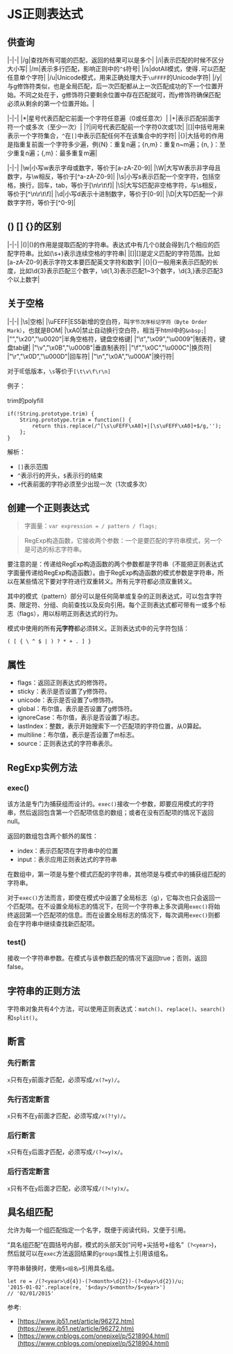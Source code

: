 # JS正则表达式 #
## 供查询 ##
|-|-|
|/g|查找所有可能的匹配，返回的结果可以是多个|
|/i|表示匹配的时候不区分大小写|
|/m|表示多行匹配，影响正则中的`^$`符号|
|/s|dotAll模式，使得`.`可以匹配任意单个字符|
|/u|Unicode模式，用来正确处理大于`\uFFFF`的Unicode字符|
|/y|与g修饰符类似，也是全局匹配，后一次匹配都从上一次匹配成功的下一个位置开始。不同之处在于，g修饰符只要剩余位置中存在匹配就可，而y修饰符确保匹配必须从剩余的第一个位置开始。|

|-|-|
|*|星号代表匹配它前面一个字符任意遍（0或任意次）|
|+|表示匹配前面字符一个或多次（至少一次）|
|?|问号代表匹配前一个字符0次或1次|
|[]|中括号用来表示一个字符集合，`^`在`[]`中表示匹配任何不在该集合中的字符|
|{}|大括号的作用是指重复前面一个字符多少遍，例{N}：重复n遍；{n,m}：重复n~m遍；{n, }：至少重复n遍；{,m}：最多重复m遍|

|-|-|
|\w|小写w表示字母或数字，等价于[a-zA-Z0-9]|
|\W|大写W表示非字母且数字，与\w相反，等价于[^a-zA-Z0-9]|
|\s|小写s表示匹配一个空字符，包括空格，换行，回车，tab，等价于[\n\r\t\f]|
|\S|大写S匹配非空格字符，与\s相反，等价于[^\n\r\t\f]|
|\d|小写d表示十进制数字，等价于[0-9]|
|\D|大写D匹配一个非数字字符，等价于[^0-9]|

## () [] {}的区别 ##

|-|-|
|()|()的作用是提取匹配的字符串。表达式中有几个()就会得到几个相应的匹配字符串。比如(\s+)表示连续空格的字符串|
|[]|[]是定义匹配的字符范围。比如[a-zA-Z0-9]表示字符文本要匹配英文字符和数字|
|{}|{}一般用来表示匹配的长度，比如\d{3}表示匹配三个数字，\d{1,3}表示匹配1~3个数字，\d{3,}表示匹配3个以上数字|

## 关于空格 ##

|-|-|
|\s|空格|
|\uFEFF|ES5新增的空白符，叫`字节次序标记字符（Byte Order Mark）`，也就是BOM|
|\xA0|禁止自动换行空白符，相当于html中的`&nbsp;`|
|"","\x20","\u0020"|半角空格符，键盘空格键|
|"\t","\x09","\u0009"|制表符，键盘tab键|
|"\v","\x0B","\u000B"|垂直制表符|
|"\f","\x0C","\u000C"|换页符|
|"\r","\x0D","\u000D"|回车符|
|"\n","\x0A","\u000A"|换行符|

对于IE低版本，`\s`等价于`[\t\v\f\r\n]`

例子：

trim的polyfill

	if(!String.prototype.trim) {
		String.prototype.trim = function() {
			return this.replace(/^[\s\uFEFF\xA0]+|[\s\uFEFF\xA0]+$/g,'');
		};
	}
解析：

- `[]`表示范围
- `^`表示行的开头，`$`表示行的结束
- `+`代表前面的字符必须至少出现一次（1次或多次）

## 创建一个正则表达式 ##
> 字面量：`var expression = / pattern / flags;`

> RegExp构造函数，它接收两个参数：一个是要匹配的字符串模式，另一个是可选的标志字符串。

要注意的是：传递给RegExp构造函数的两个参数都是字符串（不能把正则表达式字面量传递给RegExp构造函数）。由于RegExp构造函数的模式参数是字符串，所以在某些情况下要对字符进行双重转义。所有元字符都必须双重转义。

其中的模式（pattern）部分可以是任何简单或复杂的正则表达式，可以包含字符类、限定符、分组、向前查找以及反向引用。每个正则表达式都可带有一或多个标志（flags），用以标明正则表达式的行为。

模式中使用的所有**元字符**都必须转义。正则表达式中的元字符包括：

	( [ { \ ^ $ | ) ? * + . ] }

## 属性 ##
- flags：返回正则表达式的修饰符。
- sticky：表示是否设置了y修饰符。
- unicode：表示是否设置了u修饰符。
- global：布尔值，表示是否设置了g修饰符。
- ignoreCase：布尔值，表示是否设置了i标志。
- lastIndex：整数，表示开始搜索下一个匹配项的字符位置，从0算起。
- multiline：布尔值，表示是否设置了m标志。
- source：正则表达式的字符串表示。

## RegExp实例方法 ##
### exec() ###
该方法是专门为捕获组而设计的。`exec()`接收一个参数，即要应用模式的字符串，然后返回包含第一个匹配项信息的数组；或者在没有匹配项的情况下返回null。

返回的数组包含两个额外的属性：

- index：表示匹配项在字符串中的位置
- input：表示应用正则表达式的字符串

在数组中，第一项是与整个模式匹配的字符串，其他项是与模式中的捕获组匹配的字符串。

对于`exec()`方法而言，即使在模式中设置了全局标志（g），它每次也只会返回一个匹配项。在不设置全局标志的情况下，在同一个字符串上多次调用`exec()`将始终返回第一个匹配项的信息。而在设置全局标志的情况下，每次调用`exec()`则都会在字符串中继续查找新匹配项。

### test() ###
接收一个字符串参数。在模式与该参数匹配的情况下返回true；否则，返回false。

## 字符串的正则方法 ##
字符串对象共有4个方法，可以使用正则表达式：`match()`、`replace()`、`search()`和`split()`。

## 断言 ##
### 先行断言 ###
`x`只有在`y`前面才匹配，必须写成`/x(?=y)/`。

### 先行否定断言 ###
`x`只有不在`y`前面才匹配，必须写成`/x(?!y)/`。

### 后行断言 ###
`x`只有在`y`后面才匹配，必须写成`/(?<=y)x/`。

### 后行否定断言 ###
`x`只有不在`y`后面才匹配，必须写成`/(?<!y)x/`。

## 具名组匹配 ##
允许为每一个组匹配指定一个名字，既便于阅读代码，又便于引用。

“具名组匹配”在圆括号内部，模式的头部天剑“问号+尖括号+组名”（`?<year>`)，然后就可以在`exec`方法返回结果的`groups`属性上引用该组名。

字符串替换时，使用`$<组名>`引用具名组。

	let re = /(?<year>\d{4})-(?<month>\d{2})-(?<day>\d{2})/u;
	'2015-01-02'.replace(re, '$<day>/$<month>/$<year>')
	// '02/01/2015'


参考:

- [https://www.jb51.net/article/96272.htm](https://www.jb51.net/article/96272.htm)
- [https://www.cnblogs.com/onepixel/p/5218904.html](https://www.cnblogs.com/onepixel/p/5218904.html)
